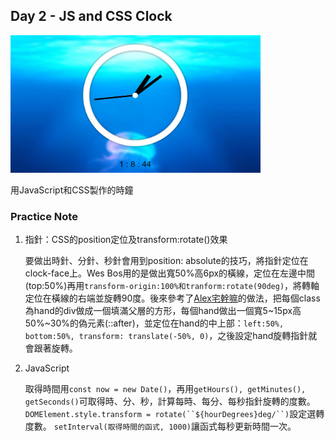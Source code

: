 ## Day 2 - JS and CSS Clock
<img src="https://github.com/min630/JavaScript30_practice/blob/main/02%20-%20JS%20and%20CSS%20Clock/screenshot.JPG" width="400" height="220" alt="image"/>

用JavaScript和CSS製作的時鐘
### Practice Note

1. 指針：CSS的position定位及transform:rotate()效果

   要做出時針、分針、秒針會用到position: absolute的技巧，將指針定位在clock-face上。Wes Bos用的是做出寬50%高6px的橫線，定位在左邊中間(top:50%)再用`transform-origin:100%和tranform:rotate(90deg)`，將轉軸定位在橫線的右端並旋轉90度。後來參考了[Alex宅幹嘛](https://www.youtube.com/watch?v=O1YsB3qxO4g)的做法，把每個class為hand的div做成一個填滿父層的方形，每個hand做出一個寬5~15px高50%~30%的偽元素(::after)，並定位在hand的中上部：`left:50%, bottom:50%, transform: translate(-50%, 0)`，之後設定hand旋轉指針就會跟著旋轉。

2. JavaScript

   取得時間用`const now = new Date()`，再用`getHours(), getMinutes(), getSeconds()`可取得時、分、秒，計算每時、每分、每秒指針旋轉的度數。
   `DOMElement.style.transform = rotate(``${hourDegrees}deg/``)`設定選轉度數。
   `setInterval(取得時間的函式, 1000)`讓函式每秒更新時間一次。
